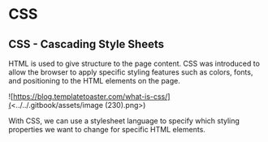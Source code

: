 # CSS

## CSS - Cascading Style Sheets

HTML is used to give structure to the page content. CSS was introduced to allow the browser to apply specific styling features such as colors, fonts, and positioning to the HTML elements on the page.

![https://blog.templatetoaster.com/what-is-css/](<../../.gitbook/assets/image (230).png>)

With CSS, we can use a stylesheet language to specify which styling properties we want to change for specific HTML elements.
